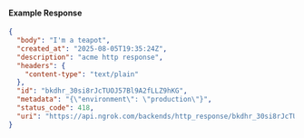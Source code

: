 <!-- Code generated for API Clients. DO NOT EDIT. -->

#### Example Response

```json
{
  "body": "I'm a teapot",
  "created_at": "2025-08-05T19:35:24Z",
  "description": "acme http response",
  "headers": {
    "content-type": "text/plain"
  },
  "id": "bkdhr_30si8rJcTUOJ57Bl9A2fLLZ9hKG",
  "metadata": "{\"environment\": \"production\"}",
  "status_code": 418,
  "uri": "https://api.ngrok.com/backends/http_response/bkdhr_30si8rJcTUOJ57Bl9A2fLLZ9hKG"
}
```
